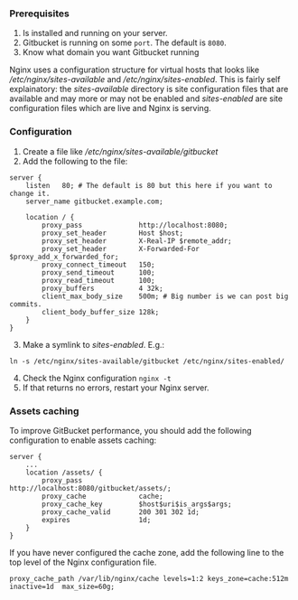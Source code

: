 ### Prerequisites
1. Is installed and running on your server.
2. Gitbucket is running on some `port`. The default is `8080`.
3. Know what domain you want Gitbucket running

Nginx uses a configuration structure for virtual hosts that looks like */etc/nginx/sites-available* and */etc/nginx/sites-enabled*. This is fairly self explainatory: the *sites-available* directory is site configuration files that are available and may more or may not be enabled and *sites-enabled* are site configuration files which are live and Nginx is serving.

### Configuration
1. Create a file like */etc/nginx/sites-available/gitbucket*
2. Add the following to the file:

```
server {
    listen   80; # The default is 80 but this here if you want to change it.
    server_name gitbucket.example.com;
    
    location / {
        proxy_pass              http://localhost:8080;
        proxy_set_header        Host $host;
        proxy_set_header        X-Real-IP $remote_addr;
        proxy_set_header        X-Forwarded-For $proxy_add_x_forwarded_for;
        proxy_connect_timeout   150;
        proxy_send_timeout      100;
        proxy_read_timeout      100;
        proxy_buffers           4 32k;
        client_max_body_size    500m; # Big number is we can post big commits.
        client_body_buffer_size 128k;
    }
}
```

3. Make a symlink to *sites-enabled*. E.g.:

```
ln -s /etc/nginx/sites-available/gitbucket /etc/nginx/sites-enabled/
```

4. Check the Nginx configuration `nginx -t`
5. If that returns no errors, restart your Nginx server.

### Assets caching

To improve GitBucket performance, you should add the following configuration to enable assets caching:

```
server {
    ...
    location /assets/ {
        proxy_pass              http://localhost:8080/gitbucket/assets/;
        proxy_cache             cache;
        proxy_cache_key         $host$uri$is_args$args;
        proxy_cache_valid       200 301 302 1d;
        expires                 1d;
    }
}
```

If you have never configured the cache zone, add the following line to the top level of the Nginx configuration file.

```
proxy_cache_path /var/lib/nginx/cache levels=1:2 keys_zone=cache:512m inactive=1d  max_size=60g;
```
